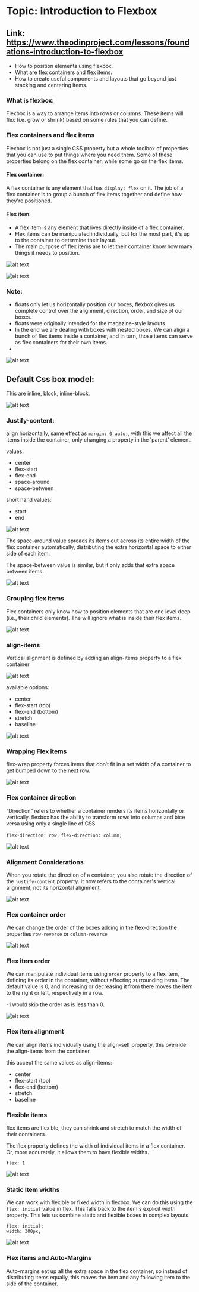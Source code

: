 # Topic: Introduction to Flexbox

## Link: https://www.theodinproject.com/lessons/foundations-introduction-to-flexbox

- How to position elements using flexbox.
- What are flex containers and flex items.
- How to create useful components and layouts that go beyond just stacking and centering items.


### What is flexbox:
Flexbox is a way to arrange items into rows or columns. These items will flex (i.e. grow or shrink) based on some rules that you can define.

### Flex containers and flex items

Flexbox is not just a single CSS property but a whole toolbox of properties that you can use to put things where you need them. Some of these properties belong on the flex container, while some go on the flex items. 



#### Flex container:
A flex container is any element that has `display: flex` on it. The job of a flex container is to group a bunch of flex items together and define how they're positioned.

#### Flex item:
- A flex item is any element that lives directly inside of a flex container.
- Flex items can be manipulated individually, but for the most part, it's up to the container to determine their layout.
- The main purpose of flex items are to let their container know how many things it needs to position.

![alt text](./images/image.png)

![alt text](./images/image-2.png)

### Note:
- floats only let us horizontally position our boxes, flexbox gives us complete control over the alignment, direction, order, and size of our boxes.
- floats were originally intended for the magazine-style layouts.
- In the end we are dealing with boxes with nested boxes. We can align a bunch of flex items inside a container, and in turn, those items can serve as flex containers for their own items.
- 

![alt text](./images/image-1.png)


## Default Css box model: 
This are inline, block, inline-block.

![alt text](./images/image-3.png)

### Justify-content:
align horizontally, same effect as `margin: 0 auto;`, with this we affect all the items inside the container, only changing a property in the 'parent' element.

values:
- center
- flex-start
- flex-end
- space-around
- space-between

short hand values:
- start
- end

![alt text](./images/image-4.png)

The space-around value spreads its items out across its entire width of the flex container automatically, distributing the extra horizontal space to either side of each item.

The space-between value is similar, but it only adds that extra space between items.


![alt text](./images/image-5.png)

### Grouping flex items
Flex containers only know how to position elements that are one level deep (i.e., their child elements). The will ignore what is inside their flex items.

![alt text](./images/image-6.png)

### align-items
Vertical alignment is defined by adding an align-items property to a flex container

![alt text](./images/image-7.png)

available options:

- center
- flex-start (top)
- flex-end (bottom)
- stretch
- baseline

![alt text](./images/image-8.png)


### Wrapping Flex items
flex-wrap property forces items that don’t fit in a set width of a container to get bumped down to the next row.

![alt text](./images/image-9.png)

### Flex container direction
“Direction” refers to whether a container renders its items horizontally or vertically.
flexbox has the ability to transform rows into columns and bice versa using only a single line of CSS

`flex-direction: row;`
`flex-direction: column;`

![alt text](./images/image-10.png)

### Alignment Considerations
When you rotate the direction of a container, you also rotate the direction of the `justify-content` property. It now refers to the container's vertical alignment, not its horizontal alignment.

![alt text](./images/image-11.png)


### Flex container order
We can change the order of the boxes adding in the flex-direction the properties `row-reverse` or `column-reverse` 

![alt text](./images/image-12.png)

### Flex item order
We can manipulate individual items using `order` property to a flex item, defining its order in the container, without affecting surrounding items. The default value is 0, and increasing or decreasing it from there moves the item to the right or left, respectively in a row.

-1 would skip the order as is less than 0.

![alt text](./images/image-13.png)

### Flex item alignment
We can align items individually using the align-self property, this override the align-items from the container.

this accept the same values as align-items:
- center
- flex-start (top)
- flex-end (bottom)
- stretch
- baseline

### Flexible items
flex items are flexible, they can shrink and stretch to match the width of their containers.

The flex property defines the width of individual items in a flex container. Or, more accurately, it allows them to have flexible widths.

`flex: 1`

![alt text](./images/image-14.png)

### Static Item widths
We can work with flexible or fixed width in flexbox. We can do this using the `flex: initial` value in flex. This falls back to the item's explicit width property. This lets us combine static and flexible boxes in complex layouts.

```
flex: initial;
width: 300px;
```

![alt text](./images/image-15.png)

### Flex items and Auto-Margins
Auto-margins eat up all the extra space in the flex container, so instead of distributing items equally, this moves the item and any following item to the side of the container.
